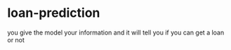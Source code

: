 # loan-prediction
you give the model your information and it will tell you if you can get a loan or not
